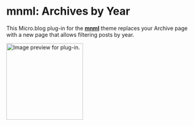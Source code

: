 # **mnml**: Archives by Year

This Micro.blog plug-in for the **[mnml](https://micro.blog/account/plugins/view/138)** theme replaces your Archive page with a new page that allows filtering posts by year.

<img src="https://raw.githubusercontent.com/jimmitchell/plugin-mnml-archive-years/main/image.png" width="200" height="200" alt="Image preview for plug-in.">
